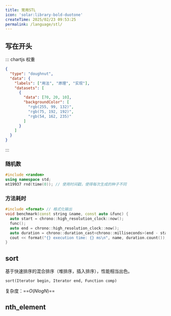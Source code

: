 ```yaml
---
title: 常用STL
icon: 'solar:library-bold-duotone'
createTime: 2025/02/23 09:53:25
permalink: /language/stl/
---
```


## 写在开头

::: chartjs 权重
```json
{
  "type": "doughnut",
  "data": {
    "labels": ["用法", "原理", "实现"],
    "datasets": [
      {
        "data": [70, 20, 10],
        "backgroundColor": [
          "rgb(255, 99, 132)",
          "rgb(75, 192, 192)",
          "rgb(54, 162, 235)"
        ]
      }
    ]
  }
}
```
:::

### 随机数

```cpp
#include <random>
using namespace std;
mt19937 rnd(time(0)); // 使用时间戳，使得每次生成的种子不同
```
### 方法耗时

```cpp
#include <format> // 格式化输出
void benchmark(const string &name, const auto &func) {
  auto start = chrono::high_resolution_clock::now();
  func();
  auto end = chrono::high_resolution_clock::now();
  auto duration = chrono::duration_cast<chrono::milliseconds>(end - start);
  cout << format("{} execution time: {} ms\n", name, duration.count());
}
```

## sort

基于快速排序的混合排序（堆排序，插入排序），性能相当出色。

`sort(Iterator begin, Iterator end, Function comp)`

复杂度：==$O(NlogN)$==

## nth_element